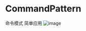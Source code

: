 # CommandPattern
命令模式 简单应用
![image](https://user-images.githubusercontent.com/104136244/164689089-67b36571-0164-453d-929e-f0de2f6bd1ec.png)
